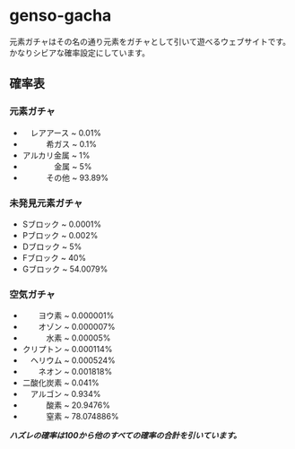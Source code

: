 # genso-gacha

元素ガチャはその名の通り元素をガチャとして引いて遊べるウェブサイトです。
かなりシビアな確率設定にしています。

## 確率表

### 元素ガチャ
- 　レアアース ~ 0.01%
- 　　　希ガス ~ 0.1%
- アルカリ金属 ~ 1%
- 　　　　金属 ~ 5%
- 　　　その他 ~ 93.89%
   
### 未発見元素ガチャ
- Sブロック ~ 0.0001%
- Pブロック ~ 0.002%
- Dブロック ~ 5%
- Fブロック ~ 40%
- Gブロック ~ 54.0079%

### 空気ガチャ
- 　　ヨウ素 ~ 0.000001%
- 　　オゾン ~ 0.000007%
- 　　　水素 ~ 0.00005%
- クリプトン ~ 0.000114%
- 　ヘリウム ~ 0.000524%
- 　　ネオン ~ 0.001818%
- 二酸化炭素 ~ 0.041%
- 　アルゴン ~ 0.934%
- 　　　酸素 ~ 20.9476%
- 　　　窒素 ~ 78.074886%

***ハズレの確率は100から他のすべての確率の合計を引いています。***
